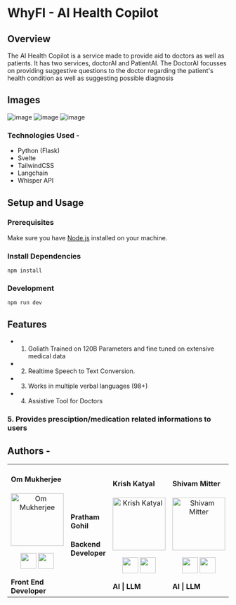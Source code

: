 # WhyFI - AI Health Copilot
## Overview

The AI Health Copilot is a service made to provide aid to doctors as well as patients. It has two services, doctorAI and PatientAI. 
The DoctorAI focusses on providing suggestive questions to the doctor regarding the patient's health condition as well as suggesting possible diagnosis

## Images

![image](https://github.com/Oyum2814/health-copilot/assets/72745185/44ab5929-440e-40d0-aeb1-90821a676c17)
![image](https://github.com/Oyum2814/health-copilot/assets/72745185/276fb474-2897-4dba-920e-4f3fcfe27ab9)
![image](https://github.com/Oyum2814/health-copilot/assets/72745185/c4f03311-11f2-4bb9-af5e-131cd64eb1cd)


### Technologies Used -
- Python (Flask)
- Svelte
- TailwindCSS
- Langchain
- Whisper API
  


## Setup and Usage

### Prerequisites
Make sure you have [Node.js](https://nodejs.org/) installed on your machine.

### Install Dependencies
```npm install```

### Development
```npm run dev```

## Features
- 1. Goliath Trained on 120B Parameters and fine tuned on extensive medical data
- 2. Realtime Speech to Text Conversion.
- 3. Works in multiple verbal languages (98+)
- 4. Assistive Tool for Doctors 

### 5. Provides presciption/medication related informations to users

## Authors -
<div align="left"> 
  <table>
  <tr align="left">
   <td>

   #### Om Mukherjee
   <p align="center">
   <img src = "https://avatars.githubusercontent.com/u/72745185?v=4"  height="120" alt="Om Mukherjee">
   </p>
   <p align="center">
   <a href = "https://github.com/Oyum2814"><img src = "http://www.iconninja.com/files/241/825/211/round-collaboration-social-github-code-circle-network-icon.svg" width="36" height = "36"/></a>
   <a href = "https://www.linkedin.com/in/om-mukherjee/">
   <img src = "http://www.iconninja.com/files/863/607/751/network-linkedin-social-connection-circular-circle-media-icon.svg" width="36" height="36"/>
   </a>
   </p>
    <strong>Front End Developer<strong>
    </td>
    <td>

   #### Pratham Gohil
   <p align="center">
   
   </p>
   <p align="center">

   </a>
   </p>
    <strong>Backend Developer<strong>
    </td>
    <td>

   #### Krish Katyal
   <p align="center">
   <img src = "https://avatars.githubusercontent.com/u/89596037?v=4"  height="120" alt="Krish Katyal">
   </p>
   <p align="center">
   <a href = "https://github.com/krishkatyal"><img src = "http://www.iconninja.com/files/241/825/211/round-collaboration-social-github-code-circle-network-icon.svg" width="36" height = "36"/></a>
   <a href = "https://www.linkedin.com/in/krishkatyal/">
   <img src = "http://www.iconninja.com/files/863/607/751/network-linkedin-social-connection-circular-circle-media-icon.svg" width="36" height="36"/>
   </a>
   </p>
    <strong>AI | LLM <strong>
    </td>
    <td>

   #### Shivam Mitter
   <p align="center">
   <img src = "https://avatars.githubusercontent.com/u/91791239?v=4"  height="120" alt="Shivam Mitter">
   </p>
   <p align="center">
   <a href = "https://github.com/mavihsrr"><img src = "http://www.iconninja.com/files/241/825/211/round-collaboration-social-github-code-circle-network-icon.svg" width="36" height = "36"/></a>
   <a href = "https://www.linkedin.com/in/shivam-umang-mitter-872b04222">
   <img src = "http://www.iconninja.com/files/863/607/751/network-linkedin-social-connection-circular-circle-media-icon.svg" width="36" height="36"/>
 

   </a>
   </p>
    <strong>AI | LLM<strong>
    </td>
    
